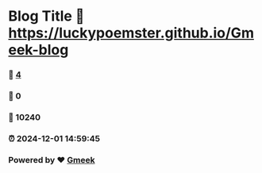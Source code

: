 # Blog Title :link: https://luckypoemster.github.io/Gmeek-blog 
### :page_facing_up: [4](https://luckypoemster.github.io/Gmeek-blog/tag.html) 
### :speech_balloon: 0 
### :hibiscus: 10240 
### :alarm_clock: 2024-12-01 14:59:45 
### Powered by :heart: [Gmeek](https://github.com/Meekdai/Gmeek)
